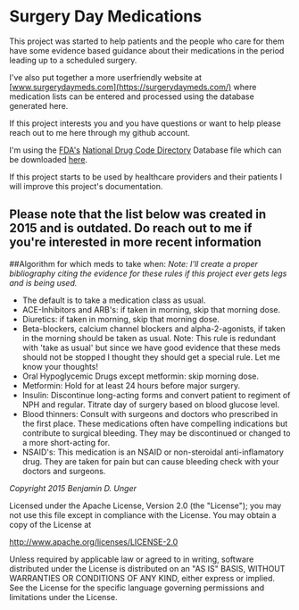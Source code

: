 # Surgery Day Medications

This project was started to help patients and the people who care for them have some evidence based guidance about their medications in the period leading up to a scheduled surgery.  

I've also put together a more userfriendly website at [www.surgerydaymeds.com](https://surgerydaymeds.com/) where medication lists can be entered and processed using the database generated here.  

If this project interests you and you have questions or want to help please reach out to me here through my github account.  

I'm using the [FDA's](http://www.fda.gov/default.htm) [National Drug Code Directory](http://www.fda.gov/Drugs/InformationOnDrugs/ucm142438.htm) Database file which can be downloaded [here](http://www.fda.gov/Drugs/InformationOnDrugs/ucm142438.htm).

If this project starts to be used by healthcare providers and their patients I will improve this project's documentation.


## Please note that the list below was created in 2015 and is outdated.  Do reach out to me if you're interested in more recent information
##Algorithm for which meds to take when:
*Note: I'll create a proper bibliography citing the evidence for these rules if this project ever gets legs and is being used.*
+ The default is to take a medication class as usual.
+ ACE-Inhibitors and ARB's: if taken in morning, skip that morning dose.
+ Diuretics: if taken in morning, skip that morning dose.
+ Beta-blockers, calcium channel blockers and alpha-2-agonists, if taken in the morning should be taken as usual.  Note: This rule is redundant with 'take as usual' but since we have good evidence that these meds should not be stopped I thought they should get a special rule.  Let me know your thoughts!
+ Oral Hypoglycemic Drugs except metformin: skip morning dose.
+ Metformin: Hold for at least 24 hours before major surgery.
+ Insulin: Discontinue long-acting forms and convert patient to regiment of NPH and regular.  Titrate day of surgery based on blood glucose level.
+ Blood thinners: Consult with surgeons and doctors who prescribed in the first place.  These medications often have compelling indications but contribute to surgical bleeding.  They may be discontinued or changed to a more short-acting for.  
+ NSAID's: This medication is an NSAID or non-steroidal anti-inflamatory drug.  They are taken for pain but can cause bleeding check with your doctors and surgeons.

*Copyright 2015 Benjamin D. Unger*

Licensed under the Apache License, Version 2.0 (the "License");
you may not use this file except in compliance with the License.
You may obtain a copy of the License at

http://www.apache.org/licenses/LICENSE-2.0

Unless required by applicable law or agreed to in writing, software
distributed under the License is distributed on an "AS IS" BASIS,
WITHOUT WARRANTIES OR CONDITIONS OF ANY KIND, either express or implied.
See the License for the specific language governing permissions and
limitations under the License.
